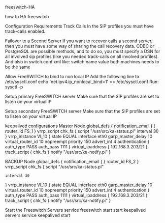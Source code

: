 freeswitch-HA

how to HA freeswitch

Configuration Requirements
Track Calls
In the SIP profiles you must have track-calls enabled.
<param name="track-calls" value="true"/>
Failover to a Second Server
If you want to recover calls a second server, then you must have some way of sharing the call recovery data. ODBC or PostgreSQL are possible methods, and to do so, you must specify a DSN for all involved sip profiles (like you needed track-calls on all involved profiles).
<param name="odbc-dsn" value="odbc://dsn:username:password"/>
And also in switch.conf.xml like:
<param name="core-recovery-db-dsn" value="odbc://dsn:username:password"/>
switch name value both machines needs to be the same
<param name="switchname" value="1"/>

Allow FreeSWITCH to bind to non local IP
Add the following line to /etc/sysctl.conf
echo 'net.ipv4.ip_nonlocal_bind=1' >> /etc/sysctl.conf 
Run:
sysctl -p



Setup primary FreeSWITCH server
Make sure that the SIP profiles are set to listen on your virtual IP
<param name="rtp-ip" value="10.10.10.11"/>
<param name="sip-ip" value="10.10.10.11"/>
<param name="presence-hosts" value="10.10.10.11"/>
<param name="ext-rtp-ip" value="10.10.10.11"/>
<param name="ext-sip-ip" value="10.10.10.11"/>
Setup secondary FreeSWITCH server
Make sure that the SIP profiles are set to listen on your virtual IP
<param name="rtp-ip" value="10.10.10.11"/>
<param name="sip-ip" value="10.10.10.11"/>
<param name="presence-hosts" value="10.10.10.11"/>
<param name="ext-rtp-ip" value="10.10.10.11"/>
<param name="ext-sip-ip" value="10.10.10.11"/>




keepalived configurations
Master Node
global_defs {
   notification_email {
   }
   router_id FS_1
}
vrrp_script chk_fs {
	 script "/usr/src/ka-status.pl"
    interval 30
}
vrrp_instance VI_10 {
    state EQUAL
    interface eth0
    garp_master_delay 10
    virtual_router_id 10
    nopreempt
    priority 150
    advert_int 4
    authentication {
        auth_type PASS
        auth_pass 1111
    }
    virtual_ipaddress {
        192.168.3.203/21
    }
    track_script {
        chk_fs
    }
	notify "/usr/src/ka-notify.pl"
}

BACKUP Node
global_defs {
   notification_email {
   }
   router_id FS_2
}
vrrp_script chk_fs {
    script "/usr/src/ka-status.pl"

    interval 30
}
vrrp_instance VI_10 {
    state EQUAL
    interface eth0
    garp_master_delay 10
    virtual_router_id 10
    nopreempt
    priority 150
    advert_int 4
    authentication {
        auth_type PASS
        auth_pass 1111
    }
    virtual_ipaddress {
	192.168.3.203/21
    }
    track_script {
        chk_fs
    }
	 notify "/usr/src/ka-notify.pl"
}

Start the Freeswitch Servers
service freeswitch start
start keepalived servers
service keepalived start


